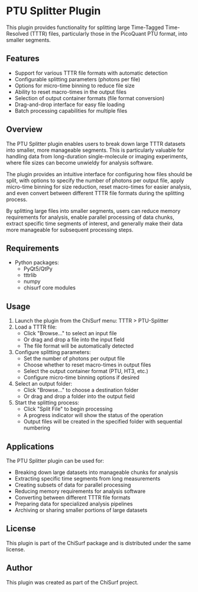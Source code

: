 # PTU Splitter Plugin

This plugin provides functionality for splitting large Time-Tagged Time-Resolved (TTTR) files, particularly those 
in the PicoQuant PTU format, into smaller segments.

## Features

- Support for various TTTR file formats with automatic detection
- Configurable splitting parameters (photons per file)
- Options for micro-time binning to reduce file size
- Ability to reset macro-times in the output files
- Selection of output container formats (file format conversion)
- Drag-and-drop interface for easy file loading
- Batch processing capabilities for multiple files

## Overview

The PTU Splitter plugin enables users to break down large TTTR datasets into smaller, more manageable segments. This 
is particularly valuable for handling data from long-duration single-molecule or imaging experiments, where file 
sizes can become unwieldy for analysis software.

The plugin provides an intuitive interface for configuring how files should be split, with options to specify the 
number of photons per output file, apply micro-time binning for size reduction, reset macro-times for easier 
analysis, and even convert between different TTTR file formats during the splitting process.

By splitting large files into smaller segments, users can reduce memory requirements for analysis, enable parallel 
processing of data chunks, extract specific time segments of interest, and generally make their data more 
manageable for subsequent processing steps.

## Requirements

- Python packages:
  - PyQt5/QtPy
  - tttrlib
  - numpy
  - chisurf core modules

## Usage

1. Launch the plugin from the ChiSurf menu: TTTR > PTU-Splitter
2. Load a TTTR file:
   - Click "Browse..." to select an input file
   - Or drag and drop a file into the input field
   - The file format will be automatically detected
3. Configure splitting parameters:
   - Set the number of photons per output file
   - Choose whether to reset macro-times in output files
   - Select the output container format (PTU, HT3, etc.)
   - Configure micro-time binning options if desired
4. Select an output folder:
   - Click "Browse..." to choose a destination folder
   - Or drag and drop a folder into the output field
5. Start the splitting process:
   - Click "Split File" to begin processing
   - A progress indicator will show the status of the operation
   - Output files will be created in the specified folder with sequential numbering

## Applications

The PTU Splitter plugin can be used for:
- Breaking down large datasets into manageable chunks for analysis
- Extracting specific time segments from long measurements
- Creating subsets of data for parallel processing
- Reducing memory requirements for analysis software
- Converting between different TTTR file formats
- Preparing data for specialized analysis pipelines
- Archiving or sharing smaller portions of large datasets

## License

This plugin is part of the ChiSurf package and is distributed under the same license.

## Author

This plugin was created as part of the ChiSurf project.